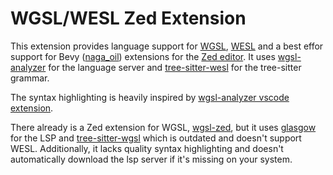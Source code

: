 # WGSL/WESL Zed Extension
This extension provides language support for [WGSL](https://gpuweb.github.io/gpuweb/wgsl/), [WESL](https://github.com/wgsl-tooling-wg/wesl-spec) and a best effor support for Bevy ([naga_oil](https://github.com/bevyengine/naga_oil)) extensions for the [Zed editor](https://zed.dev).
It uses [wgsl-analyzer](https://github.com/wgsl-analyzer/wgsl-analyzer) for the language server and [tree-sitter-wesl](https://github.com/wgsl-tooling-wg/tree-sitter-wesl) for the tree-sitter grammar.

The syntax highlighting is heavily inspired by [wgsl-analyzer vscode extension](https://github.com/wgsl-analyzer/wgsl-analyzer/blob/main/editors/code/syntaxes/wgsl.tmLanguage.json).

There already is a Zed extension for WGSL, [wgsl-zed](https://github.com/luan/zed-wgsl), but it uses [glasgow](https://github.com/nolanderc/glasgow) for the LSP and [tree-sitter-wgsl](https://github.com/szebniok/tree-sitter-wgsl) which is outdated and doesn't support WESL.
Additionally, it lacks quality syntax highlighting and doesn't automatically download the lsp server if it's missing on your system.
